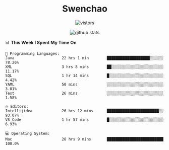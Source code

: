 <h1 align="center">Swenchao</h3>

<p align="center">
  <img src="https://visitor-badge.glitch.me/badge?page_id=Swenchao" alt="vistors" />
</p>

<p align="center">
  <img src="https://github-readme-stats.vercel.app/api?username=Swenchao&count_private=true&show_icons=true&theme=vue-dark&hide_title=true" alt="github stats" />
</p>

<!--START_SECTION:waka-->
📊 **This Week I Spent My Time On** 

```text
💬 Programming Languages: 
Java                     22 hrs 1 min        ███████████████████░░░░░░   78.26% 
XML                      3 hrs 8 mins        ██░░░░░░░░░░░░░░░░░░░░░░░   11.17% 
SQL                      1 hr 14 mins        █░░░░░░░░░░░░░░░░░░░░░░░░   4.42% 
YAML                     50 mins             ░░░░░░░░░░░░░░░░░░░░░░░░░   3.01% 
Text                     26 mins             ░░░░░░░░░░░░░░░░░░░░░░░░░   1.58%

🔥 Editors: 
Intellijidea             26 hrs 12 mins      ███████████████████████░░   93.07% 
VS Code                  1 hr 57 mins        █░░░░░░░░░░░░░░░░░░░░░░░░   6.93%

💻 Operating System: 
Mac                      28 hrs 9 mins       █████████████████████████   100.0%

```


<!--END_SECTION:waka-->
